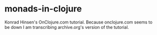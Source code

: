 monads-in-clojure
=================

Konrad Hinsen's OnClojure.com tutorial.
Because onclojure.com seems to be down I am transcribing archive.org's version of the tutorial.
